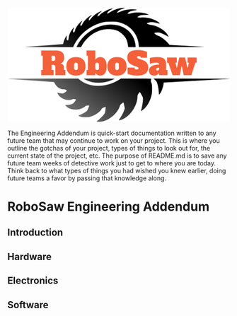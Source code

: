 ![logo](./readme_images/logo.png)

The Engineering Addendum is quick-start documentation written to any future team that may continue to work on your project. This is where you outline the gotchas of your project, types of things to look out for, the current state of the project, etc.  The purpose of README.md is to save any future team weeks of detective work just to get to where you are today. Think back to what types of things you had wished you knew earlier, doing future teams a favor by passing that knowledge along.  

# RoboSaw Engineering Addendum

## Introduction

## Hardware

## Electronics

## Software

